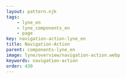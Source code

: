 ```yaml
---
layout: pattern.njk
tags: 
    - lyne_en
    - lyne_components_en
    - page
key: navigation-action-lyne_en
title: Navigation-Action
parent: components-lyne_en
image: lyne/overview/navigation-action.webp
keywords: navigation-action
order: 430
---
```

